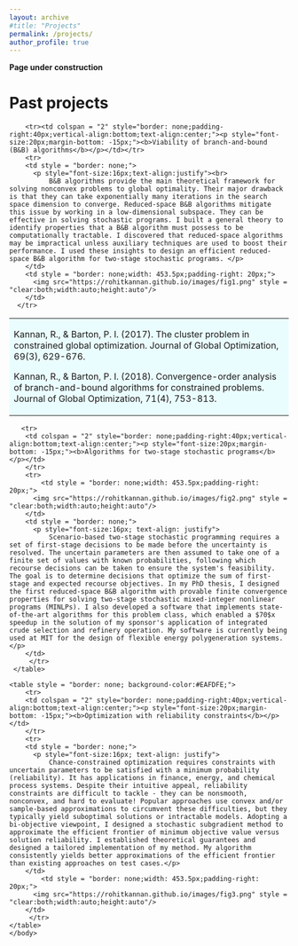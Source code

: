 ```yaml
---
layout: archive
#title: "Projects"
permalink: /projects/
author_profile: true
---
```


**Page under construction**

<html>
<body>
<h1>Past projects</h1>
    <table style = "border: none; background-color:#EAFDFE;">
        
        <tr><td colspan = "2" style="border: none;padding-right:40px;vertical-align:bottom;text-align:center;"><p style="font-size:20px;margin-bottom: -15px;"><b>Viability of branch-and-bound (B&B) algorithms</b></p></td></tr>  
        <tr>
        <td style = "border: none;">
          <p style="font-size:16px;text-align:justify"><br>
              B&B algorithms provide the main theoretical framework for solving nonconvex problems to global optimality. Their major drawback is that they can take exponentially many iterations in the search space dimension to converge. Reduced-space B&B algorithms mitigate this issue by working in a low-dimensional subspace. They can be effective in solving stochastic programs. I built a general theory to identify properties that a B&B algorithm must possess to be computationally tractable. I discovered that reduced-space algorithms may be impractical unless auxiliary techniques are used to boost their performance. I used these insights to design an efficient reduced-space B&B algorithm for two-stage stochastic programs. </p>
        </td>
        <td style = "border: none;width: 453.5px;padding-right: 20px;">
          <img src="https://rohitkannan.github.io/images/fig1.png" style = "clear:both;width:auto;height:auto"/>
        </td>
      </tr>
   <tr>
       <td colspan = "2"><p>Kannan, R., & Barton, P. I. (2017). The cluster problem in constrained global optimization. Journal of Global Optimization, 69(3), 629-676.</p> 
           <p>Kannan, R., & Barton, P. I. (2018). Convergence-order analysis of branch-and-bound algorithms for constrained problems. Journal of Global Optimization, 71(4), 753-813.</p>
       </td> 
   </tr>    
        
  </table>
        
  <table style = "border: none;">
        
       <tr>
        <td colspan = "2" style="border: none;padding-right:40px;vertical-align:bottom;text-align:center;"><p style="font-size:20px;margin-bottom: -15px;"><b>Algorithms for two-stage stochastic programs</b></p></td>
        </tr>
        <tr>
            <td style = "border: none;width: 453.5px;padding-right: 20px;">
          <img src="https://rohitkannan.github.io/images/fig2.png" style = "clear:both;width:auto;height:auto"/>
        </td>
        <td style = "border: none;">
          <p style="font-size:16px; text-align: justify">
              Scenario-based two-stage stochastic programming requires a set of first-stage decisions to be made before the uncertainty is resolved. The uncertain parameters are then assumed to take one of a finite set of values with known probabilities, following which recourse decisions can be taken to ensure the system's feasibility. The goal is to determine decisions that optimize the sum of first-stage and expected recourse objectives. In my PhD thesis, I designed the first reduced-space B&B algorithm with provable finite convergence properties for solving two-stage stochastic mixed-integer nonlinear programs (MINLPs). I also developed a software that implements state-of-the-art algorithms for this problem class, which enabled a $70$x speedup in the solution of my sponsor's application of integrated crude selection and refinery operation. My software is currently being used at MIT for the design of flexible energy polygeneration systems.</p>
        </td>
         </tr>
     </table>
    
    <table style = "border: none; background-color:#EAFDFE;">
        <tr>
        <td colspan = "2" style="border: none;padding-right:40px;vertical-align:bottom;text-align:center;"><p style="font-size:20px;margin-bottom: -15px;"><b>Optimization with reliability constraints</b></p></td>
        </tr>
        <tr>
        <td style = "border: none;">
          <p style="font-size:16px; text-align: justify">
              Chance-constrained optimization requires constraints with uncertain parameters to be satisfied with a minimum probability (reliability). It has applications in finance, energy, and chemical process systems. Despite their intuitive appeal, reliability constraints are difficult to tackle - they can be nonsmooth, nonconvex, and hard to evaluate! Popular approaches use convex and/or sample-based approximations to circumvent these difficulties, but they typically yield suboptimal solutions or intractable models. Adopting a bi-objective viewpoint, I designed a stochastic subgradient method to approximate the efficient frontier of minimum objective value versus solution reliability. I established theoretical guarantees and designed a tailored implementation of my method. My algorithm consistently yields better approximations of the efficient frontier than existing approaches on test cases.</p>
        </td>
            <td style = "border: none;width: 453.5px;padding-right: 20px;">
          <img src="https://rohitkannan.github.io/images/fig3.png" style = "clear:both;width:auto;height:auto"/>
        </td>
         </tr>
    </table>
    </body>
</html>
